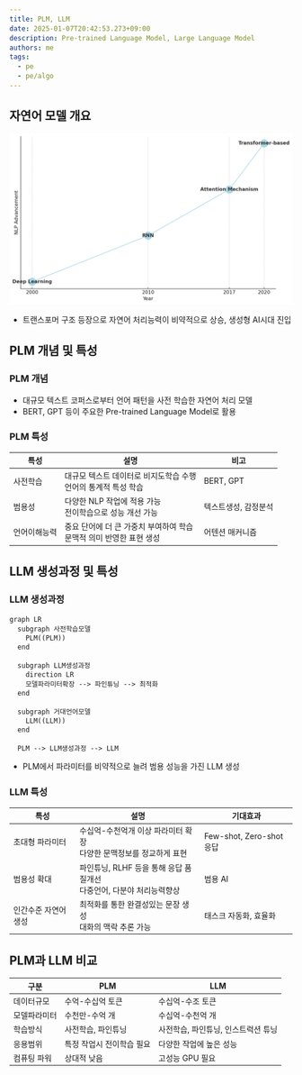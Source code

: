```yaml
---
title: PLM, LLM
date: 2025-01-07T20:42:53.273+09:00
description: Pre-trained Language Model, Large Language Model
authors: me
tags:
  - pe
  - pe/algo
---
```


## 자연어 모델 개요

![LLM History](./assets/llm-history.png)

- 트랜스포머 구조 등장으로 자연어 처리능력이 비약적으로 상승, 생성형 AI시대 진입

## PLM 개념 및 특성

### PLM 개념

- 대규모 텍스트 코퍼스로부터 언어 패턴을 사전 학습한 자연어 처리 모델
- BERT, GPT 등이 주요한 Pre-trained Language Model로 활용

### PLM 특성

| 특성 | 설명 | 비고 |
| --- | --- | --- |
| 사전학습 | 대규모 텍스트 데이터로 비지도학습 수행<br/>언어의 통계적 특성 학습 | BERT, GPT |
| 범용성 | 다양한 NLP 작업에 적용 가능<br/>전이학습으로 성능 개선 가능 | 텍스트생성, 감정분석 |
| 언어이해능력 | 중요 단어에 더 큰 가중치 부여하여 학습<br/>문맥적 의미 반영한 표현 생성 | 어텐션 매커니즘 |

## LLM 생성과정 및 특성

### LLM 생성과정

```mermaid
graph LR
  subgraph 사전학습모델
    PLM((PLM))
  end

  subgraph LLM생성과정
    direction LR
    모델파라미터확장 --> 파인튜닝 --> 최적화
  end

  subgraph 거대언어모델
    LLM((LLM))
  end

  PLM --> LLM생성과정 --> LLM
```

- PLM에서 파라미터를 비약적으로 늘려 범용 성능을 가진 LLM 생성

### LLM 특성

| 특성 | 설명 | 기대효과 |
| --- | --- | --- |
| 초대형 파라미터 | 수십억-수천억개 이상 파라미터 확장<br/>다양한 문맥정보를 정교하게 표현 | Few-shot, Zero-shot 응답 |
| 범용성 확대 | 파인튜닝, RLHF 등을 통해 응답 품질개선<br/>다중언어, 다분야 처리능력향상 | 범용 AI |
| 인간수준 자연어생성 | 최적화를 통한 완결성있는 문장 생성<br/>대화의 맥락 추론 가능 | 태스크 자동화, 효율화 |

## PLM과 LLM 비교

| 구분 | PLM | LLM |
| --- | --- | --- |
| 데이터규모 | 수억-수십억 토큰 | 수십억-수조 토큰 |
| 모델파라미터 | 수천만-수억 개 | 수십억-수천억 개 |
| 학습방식 | 사전학습, 파인튜닝 | 사전학습, 파인튜닝, 인스트럭션 튜닝 |
| 응용범위 | 특정 작업시 전이학습 필요 | 다양한 작업에 높은 성능 |
| 컴퓨팅 파워 | 상대적 낮음 | 고성능 GPU 필요 |
